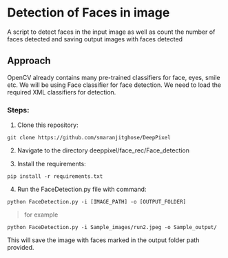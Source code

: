 # Detection of Faces in image

A script to detect faces in the input image as well as count the number of faces detected and saving output images with faces detected 

## Approach

OpenCV already contains many pre-trained classifiers for face, eyes, smile etc. We will be using Face classifier for face detection. We need to load the required XML classifiers for detection.

### Steps:

1) Clone this repository:
```
git clone https://github.com/smaranjitghose/DeepPixel
```

2) Navigate to the directory deeppixel/face_rec/Face_detection


3) Install the requirements:
```
pip install -r requirements.txt 
```

4) Run the FaceDetection.py file with command:

```
python FaceDetection.py -i [IMAGE_PATH] -o [OUTPUT_FOLDER]

```
> for example
```
python FaceDetection.py -i Sample_images/run2.jpeg -o Sample_output/ 
```

This will save the image with faces marked in the output folder path provided.
